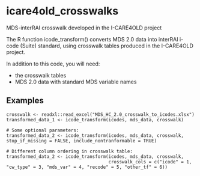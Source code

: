 # icare4old_crosswalks
MDS-interRAI crosswalk developed in the I-CARE4OLD project

The R function icode_transform() converts MDS 2.0 data into interRAI i-code (Suite) standard,
using crosswalk tables produced in the I-CARE4OLD project.

In addition to this code, you will need:
 - the crosswalk tables
 - MDS 2.0 data with standard MDS variable names

## Examples

    crosswalk <- readxl::read_excel("MDS_HC_2.0_crosswalk_to_icodes.xlsx")
    transformed_data_1 <- icode_transform(icodes, mds_data, crosswalk)

    # Some optional parameters:
    transformed_data_2 <- icode_transform(icodes, mds_data, crosswalk, stop_if_missing = FALSE, include_nontranformable = TRUE)
    
    # Different column ordering in crosswalk table:
    transformed_data_2 <- icode_transform(icodes, mds_data, crosswalk,
                                          crosswalk_cols = c("icode" = 1, "cw_type" = 3, "mds_var" = 4, "recode" = 5, "other_tf" = 6))
